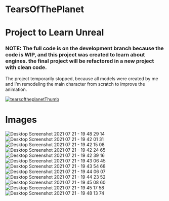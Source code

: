 # TearsOfThePlanet
# Project to Learn Unreal 

### NOTE: The full code is on the development branch because the code is WIP, and this project was created to learn about engines.  the final project will be refactored in a new project with clean code. 

The project temporarily stopped, because all models were created by me and I'm remodeling the main character from scratch to improve the animation.

[![tearsoftheplanetThumb](https://user-images.githubusercontent.com/19962199/126582317-b6b59b33-4751-4d01-b684-f977d8cbd148.PNG)](https://youtu.be/FO0I7QiTbdU "Video Testando")

# Images
![Desktop Screenshot 2021 07 21 - 19 48 29 14](https://user-images.githubusercontent.com/19962199/126579567-6f029c8f-7638-4c1f-95bb-d2e456a499ae.png)
![Desktop Screenshot 2021 07 21 - 19 42 01 31](https://user-images.githubusercontent.com/19962199/126579570-6e535bfa-7f34-4bca-83d8-6926689fe6ae.png)
![Desktop Screenshot 2021 07 21 - 19 42 15 08](https://user-images.githubusercontent.com/19962199/126579575-e6a923fe-51b3-4b24-80f1-127ffb287755.png)
![Desktop Screenshot 2021 07 21 - 19 42 24 65](https://user-images.githubusercontent.com/19962199/126579578-ab79a37e-3446-462a-9afb-b3d4128545e3.png)
![Desktop Screenshot 2021 07 21 - 19 42 39 16](https://user-images.githubusercontent.com/19962199/126579583-ecd28de6-e5a7-40de-b2e7-c555b6f4671c.png)
![Desktop Screenshot 2021 07 21 - 19 43 06 45](https://user-images.githubusercontent.com/19962199/126579585-cc4515bc-b1a8-4242-9025-c8e14865e334.png)
![Desktop Screenshot 2021 07 21 - 19 43 54 68](https://user-images.githubusercontent.com/19962199/126579590-12e518a6-1165-45ae-a73b-33be55ea74f0.png)
![Desktop Screenshot 2021 07 21 - 19 44 06 07](https://user-images.githubusercontent.com/19962199/126579593-450da60e-3214-4c51-8199-6dcfd4f3a665.png)
![Desktop Screenshot 2021 07 21 - 19 44 23 52](https://user-images.githubusercontent.com/19962199/126579596-cbab0e1e-2c13-422a-9929-3a12dd09697d.png)
![Desktop Screenshot 2021 07 21 - 19 45 08 60](https://user-images.githubusercontent.com/19962199/126579598-653f75bd-2506-4053-aaf3-e65e31161530.png)
![Desktop Screenshot 2021 07 21 - 19 45 17 58](https://user-images.githubusercontent.com/19962199/126579603-94759ba6-2f54-4a60-a6ee-f0279c3cfe79.png)
![Desktop Screenshot 2021 07 21 - 19 48 13 74](https://user-images.githubusercontent.com/19962199/126579606-fc6c77f6-8149-4a85-8d65-5fc28c7fc821.png)

